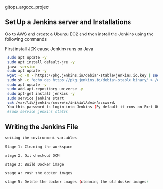 gitops_argocd_project

## Set Up a Jenkins server and Installations

 Go to AWS and create a Ubuntu EC2 and then install the Jenkins using the following commands

 First install JDK cause Jenkins runs on Java
 
```bash
 sudo apt update -y
 sudo apt install default-jre -y
 java -version
 sudo apt update -y
 wget -q -O - https://pkg.jenkins.io/debian-stable/jenkins.io.key | sudo apt-key add -
 sudo sh -c 'echo deb https://pkg.jenkins.io/debian-stable binary/ > /etc/apt/sources.list.d/jenkins.list'
 sudo apt update -y
 sudo add-apt-repository universe -y
 sudo apt-get install jenkins -y
 sudo service jenkins start
 cat /var/lib/jenkins/secrets/initialAdminPassword. 
 You this password to login into Jenkins (By default it runs on Port 8080)
 #sudo service jenkins status
```

## Writing the Jenkins File
```bash
setting the environment variables

Stage 1: Cleaning the workspace 

stage 2: Git checkout SCM

stage 3: Build Docker image 

stage 4: Push the docker images

stage 5: Delete the docker images (cleaning the old docker images)
```







